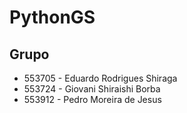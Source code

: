 # PythonGS

## Grupo
- 553705 - Eduardo Rodrigues Shiraga
- 553724 - Giovani Shiraishi Borba
- 553912 - Pedro Moreira de Jesus
